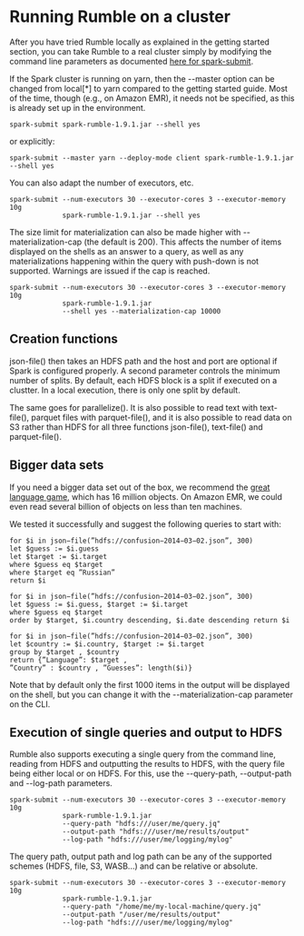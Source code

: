 # Running Rumble on a cluster

After you have tried Rumble locally as explained in the getting started section, you can take Rumble to a real cluster
simply by modifying the command line parameters as documented [here for spark-submit](https://spark.apache.org/docs/latest/submitting-applications.html).

If the Spark cluster is running on yarn, then the --master option can be changed from local[\*] to yarn compared to the getting started guide. Most of the time, though (e.g., on Amazon EMR), it needs not be specified, as this is already set up in the environment.

    spark-submit spark-rumble-1.9.1.jar --shell yes
                 
or explicitly:
                 
    spark-submit --master yarn --deploy-mode client spark-rumble-1.9.1.jar --shell yes
                 
You can also adapt the number of executors, etc.

    spark-submit --num-executors 30 --executor-cores 3 --executor-memory 10g
                 spark-rumble-1.9.1.jar --shell yes

The size limit for materialization can also be made higher with --materialization-cap (the default is 200). This affects the number of items displayed on the shells as an answer to a query, as well as any materializations happening within the query with push-down is not supported. Warnings are issued if the cap is reached.

    spark-submit --num-executors 30 --executor-cores 3 --executor-memory 10g
                 spark-rumble-1.9.1.jar
                 --shell yes --materialization-cap 10000

## Creation functions

json-file() then takes an HDFS path and the host and port are optional if Spark is configured properly. A second parameter controls the minimum number of splits. By default, each HDFS block is a split if executed on a clustter. In a local execution, there is only one split by default.

The same goes for parallelize(). It is also possible to read text with text-file(), parquet files with parquet-file(), and it is also possible to read data on S3 rather than HDFS for all three functions json-file(), text-file() and parquet-file().

## Bigger data sets

If you need a bigger data set out of the box, we recommend the [great language game](http://lars.yencken.org/datasets/languagegame/), which has 16 million objects. On Amazon EMR, we could even read several billion of objects on less than ten machines.

We tested it successfully and suggest the following queries to start with:

    for $i in json−file(”hdfs://confusion−2014−03−02.json”, 300)
    let $guess := $i.guess
    let $target := $i.target
    where $guess eq $target
    where $target eq ”Russian”
    return $i
    
    for $i in json−file(”hdfs://confusion−2014−03−02.json”, 300)
    let $guess := $i.guess, $target := $i.target
    where $guess eq $target
    order by $target, $i.country descending, $i.date descending return $i
    
    for $i in json−file(”hdfs://confusion−2014−03−02.json”, 300)
    let $country := $i.country, $target := $i.target
    group by $target , $country
    return {”Language”: $target ,
    ”Country” : $country , ”Guesses”: length($i)}

Note that by default only the first 1000 items in the output will be displayed on the shell, but you can change it with the --materialization-cap parameter on the CLI.

## Execution of single queries and output to HDFS

Rumble also supports executing a single query from the command line, reading from HDFS and outputting the results to HDFS, with the query file being either local or on HDFS. For this, use the --query-path, --output-path and --log-path parameters.

    spark-submit --num-executors 30 --executor-cores 3 --executor-memory 10g
                 spark-rumble-1.9.1.jar
                 --query-path "hdfs:///user/me/query.jq"
                 --output-path "hdfs:///user/me/results/output"
                 --log-path "hdfs:///user/me/logging/mylog"

The query path, output path and log path can be any of the supported schemes (HDFS, file, S3, WASB...) and can be relative or absolute.

    spark-submit --num-executors 30 --executor-cores 3 --executor-memory 10g
                 spark-rumble-1.9.1.jar
                 --query-path "/home/me/my-local-machine/query.jq"
                 --output-path "/user/me/results/output"
                 --log-path "hdfs:///user/me/logging/mylog"

